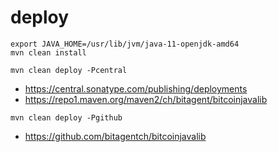 # deploy

```
export JAVA_HOME=/usr/lib/jvm/java-11-openjdk-amd64
mvn clean install

mvn clean deploy -Pcentral
```
- https://central.sonatype.com/publishing/deployments
- https://repo1.maven.org/maven2/ch/bitagent/bitcoinjavalib

```
mvn clean deploy -Pgithub
```
- https://github.com/bitagentch/bitcoinjavalib

